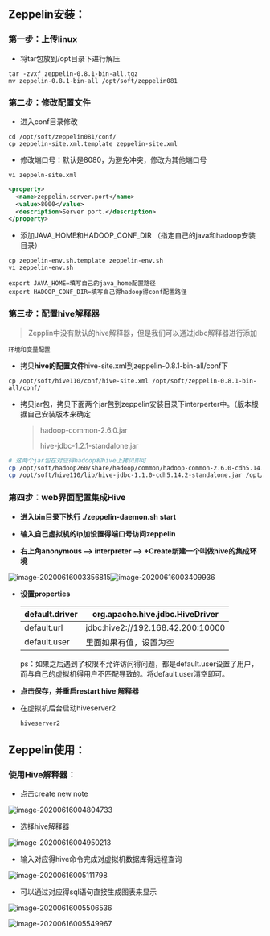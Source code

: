 ## Zeppelin安装：

### 第一步：上传linux

- 将tar包放到/opt目录下进行解压

```shell
tar -zvxf zeppelin-0.8.1-bin-all.tgz 
mv zeppelin-0.8.1-bin-all /opt/soft/zeppelin081
```

### 第二步：修改配置文件

- 进入conf目录修改

```shell
cd /opt/soft/zeppelin081/conf/
cp zeppelin-site.xml.template zeppelin-site.xml
```

- 修改端口号：默认是8080，为避免冲突，修改为其他端口号

```shell
vi zeppeln-site.xml
```

```xml
<property>
  <name>zeppelin.server.port</name>
  <value>8000</value>
  <description>Server port.</description>
</property>
```

- 添加JAVA_HOME和HADOOP_CONF_DIR  （指定自己的java和hadoop安装目录）

```shell
cp zeppelin-env.sh.template zeppelin-env.sh
vi zeppelin-env.sh
```

```shell
export JAVA_HOME=填写自己的java_home配置路径
export HADOOP_CONF_DIR=填写自己得hadoop得conf配置路径
```

### 第三步：配置hive解释器

>  Zepplin中没有默认的hive解释器，但是我们可以通过jdbc解释器进行添加

`环境和变量配置`

- 拷贝**hive的配置文件**hive-site.xml到zeppelin-0.8.1-bin-all/conf下

```shell
cp /opt/soft/hive110/conf/hive-site.xml /opt/soft/zeppelin-0.8.1-bin-all/conf/
```

- 拷贝jar包，拷贝下面两个jar包到zeppelin安装目录下interperter中。（版本根据自己安装版本来确定

  > hadoop-common-2.6.0.jar
  >
  > hive-jdbc-1.2.1-standalone.jar

```sh
# 这两个jar包在对应得hadoop和hive上拷贝即可
cp /opt/soft/hadoop260/share/hadoop/common/hadoop-common-2.6.0-cdh5.14.2.jar /opt/soft/zeppelin-0.8.1-bin-all/interpreter/jdbc
cp /opt/soft/hive110/lib/hive-jdbc-1.1.0-cdh5.14.2-standalone.jar /opt/soft/zeppelin-0.8.1-bin-all/interpreter/jdbc
```

### 第四步：web界面配置集成Hive

- **进入bin目录下执行 ./zeppelin-daemon.sh start** 
- **输入自己虚拟机的ip加设置得端口号访问zeppelin**

- **右上角anonymous --> interpreter --> +Create新建一个叫做hive的集成环境**

![image-20200616003356815](C:%5CUsers%5Clenovo%5CAppData%5CRoaming%5CTypora%5Ctypora-user-images%5Cimage-20200616003356815.png)![image-20200616003409936](C:%5CUsers%5Clenovo%5CAppData%5CRoaming%5CTypora%5Ctypora-user-images%5Cimage-20200616003409936.png)

- **设置properties**

  | default.driver | org.apache.hive.jdbc.HiveDriver   |
  | -------------- | --------------------------------- |
  | default.url    | jdbc:hive2://192.168.42.200:10000 |
  | default.user   | 里面如果有值，设置为空            |

  ps：如果之后遇到了权限不允许访问得问题，都是default.user设置了用户，而与自己的虚拟机得用户不匹配导致的。将default.user清空即可。

- **点击保存，并重启restart hive 解释器**

- 在虚拟机后台启动hiveserver2

  ```shell
  hiveserver2
  ```

  

## Zeppelin使用：

### 使用Hive解释器：

- 点击create new note

![image-20200616004804733](C:%5CUsers%5Clenovo%5CAppData%5CRoaming%5CTypora%5Ctypora-user-images%5Cimage-20200616004804733.png)

- 选择hive解释器

![image-20200616004950213](C:%5CUsers%5Clenovo%5CAppData%5CRoaming%5CTypora%5Ctypora-user-images%5Cimage-20200616004950213.png)

- 输入对应得hive命令完成对虚拟机数据库得远程查询

![image-20200616005111798](C:%5CUsers%5Clenovo%5CAppData%5CRoaming%5CTypora%5Ctypora-user-images%5Cimage-20200616005111798.png)

- 可以通过对应得sql语句直接生成图表来显示

![image-20200616005506536](C:%5CUsers%5Clenovo%5CAppData%5CRoaming%5CTypora%5Ctypora-user-images%5Cimage-20200616005506536.png)

![image-20200616005549967](C:%5CUsers%5Clenovo%5CAppData%5CRoaming%5CTypora%5Ctypora-user-images%5Cimage-20200616005549967.png)